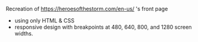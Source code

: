 Recreation of https://heroesofthestorm.com/en-us/ 's front page 
- using only HTML & CSS 
- responsive design with breakpoints at 480, 640, 800, and 1280 screen widths.
